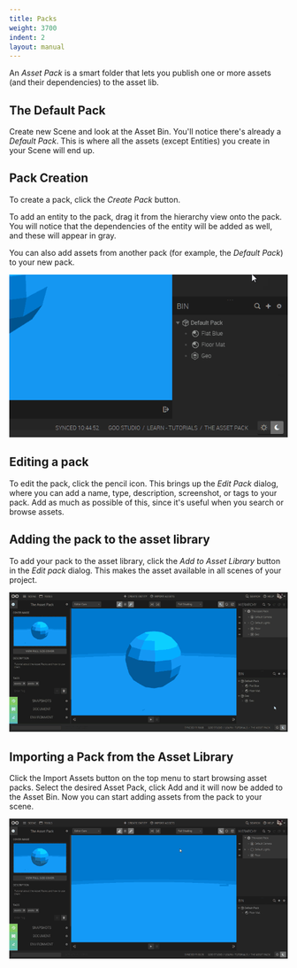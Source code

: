 ```yaml
---
title: Packs
weight: 3700
indent: 2
layout: manual
---
```


An *Asset Pack* is a smart folder that lets you publish one or more assets (and their dependencies) to the asset lib.

## The Default Pack

Create new Scene and look at the Asset Bin. You'll notice there's already a *Default Pack*. This is where all the assets (except Entities) you create in your Scene will end up.


## Pack Creation

To create a pack, click the *Create Pack* button.

To add an entity to the pack, drag it from the hierarchy view onto the pack. You will notice that the dependencies of the entity will be added as well, and these will appear in gray.

You can also add assets from another pack (for example, the *Default Pack*) to your new pack.

![New pack](new_pack.gif)


## Editing a pack

To edit the pack, click the pencil icon. This brings up the *Edit Pack* dialog, where you can add a name, type, description, screenshot, or tags to your pack. Add as much as possible of this, since it's useful when you search or browse assets.


## Adding the pack to the asset library

To add your pack to the asset library, click the *Add to Asset Library* button in the *Edit pack* dialog. This makes the asset available in all scenes of your project.

![Add pack to lib](pack_to_lib1.gif)


## Importing a Pack from the Asset Library

Click the Import Assets button on the top menu to start browsing asset packs. Select the desired Asset Pack, click Add and it will now be added to the Asset Bin. Now you can start adding assets from the pack to your scene.

![Import pack](import_pack.gif)